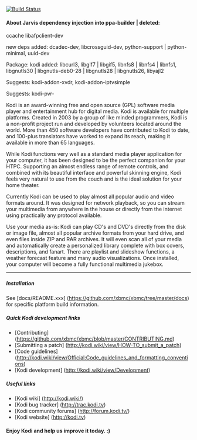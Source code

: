 [![Build Status](https://travis-ci.org/xbmc/xbmc.svg?branch=Jarvis)](https://travis-ci.org/xbmc/xbmc)

#### About Jarvis dependency injection into ppa-builder |  deleted:
ccache
libafpclient-dev 

new deps added:
dcadec-dev,
libcrossguid-dev,
python-support | python-minimal,
uuid-dev

Package: kodi added:
libcurl3,
libgif7 | libgif5,
libnfs8 | libnfs4 | libnfs1,
libgnutls30 | libgnutls-deb0-28 | libgnutls28 | libgnutls26,
libyajl2

Suggests: kodi-addon-xvdr,
         kodi-addon-iptvsimple
         
Suggests: kodi-pvr-

Kodi is an award-winning free and open source (GPL) software media player and
entertainment hub for digital media. Kodi is available for multiple platforms.
Created in 2003 by a group of like minded programmers, Kodi is a non-profit
project run and developed by volunteers located around the world.
More than 450 software developers have contributed to Kodi to date, and 100-plus
translators have worked to expand its reach, making it available in more
than 65 languages.

While Kodi functions very well as a standard media player application for your
computer, it has been designed to be the perfect companion for your HTPC.
Supporting an almost endless range of remote controls, and combined with its
beautiful interface and powerful skinning engine, Kodi feels very natural to
use from the couch and is the ideal solution for your home theater.

Currently Kodi can be used to play almost all popular audio and video formats
around. It was designed for network playback, so you can stream your multimedia
from anywhere in the house or directly from the internet using practically any
protocol available.

Use your media as-is: Kodi can play CD's and DVD's directly
from the disk or image file, almost all popular archive formats from your hard
drive, and even files inside ZIP and RAR archives. It will even scan all of
your media and automatically create a personalized library complete with box
covers, descriptions, and fanart. There are playlist and slideshow functions, a
weather forecast feature and many audio visualizations. Once installed, your
computer will become a fully functional multimedia jukebox.

***

##### Installation

See [docs/README.xxx] (https://github.com/xbmc/xbmc/tree/master/docs) for specific platform build information.

##### Quick Kodi development links

* [Contributing] (https://github.com/xbmc/xbmc/blob/master/CONTRIBUTING.md)
* [Submitting a patch] (http://kodi.wiki/view/HOW-TO_submit_a_patch) 
* [Code guidelines] (http://kodi.wiki/view/Official:Code_guidelines_and_formatting_conventions)
* [Kodi development] (http://kodi.wiki/view/Development)

##### Useful links

* [Kodi wiki] (http://kodi.wiki/)
* [Kodi bug tracker] (http://trac.kodi.tv)
* [Kodi community forums] (http://forum.kodi.tv/)
* [Kodi website] (http://kodi.tv)

#### Enjoy Kodi and help us improve it today. :)
